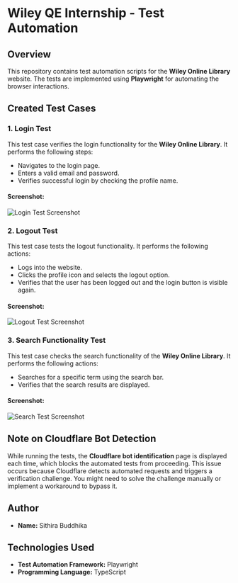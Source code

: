 # Wiley QE Internship - Test Automation

## Overview

This repository contains test automation scripts for the **Wiley Online Library** website. The tests are implemented using **Playwright** for automating the browser interactions. 

## Created Test Cases

### 1. Login Test
This test case verifies the login functionality for the **Wiley Online Library**. It performs the following steps:
- Navigates to the login page.
- Enters a valid email and password.
- Verifies successful login by checking the profile name.

#### Screenshot:
![Login Test Screenshot](images/login-test.png)

### 2. Logout Test
This test case tests the logout functionality. It performs the following actions:
- Logs into the website.
- Clicks the profile icon and selects the logout option.
- Verifies that the user has been logged out and the login button is visible again.

#### Screenshot:
![Logout Test Screenshot](images/logout-test.png)

### 3. Search Functionality Test
This test case checks the search functionality of the **Wiley Online Library**. It performs the following actions:
- Searches for a specific term using the search bar.
- Verifies that the search results are displayed.

#### Screenshot:
![Search Test Screenshot](images/search-test.png)

## Note on Cloudflare Bot Detection
While running the tests, the **Cloudflare bot identification** page is displayed each time, which blocks the automated tests from proceeding. This issue occurs because Cloudflare detects automated requests and triggers a verification challenge. You might need to solve the challenge manually or implement a workaround to bypass it.

## Author

- **Name:** Sithira Buddhika

## Technologies Used

- **Test Automation Framework:** Playwright
- **Programming Language:** TypeScript

